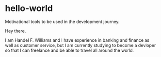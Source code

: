 # hello-world
Motivational tools to be used in the development journey.

Hey there,

I am Handel F. Williams and I have experience in banking and finance as well as customer service, but I am currently studying to become a devloper so that I can freelance and be able to travel all around the world. 
